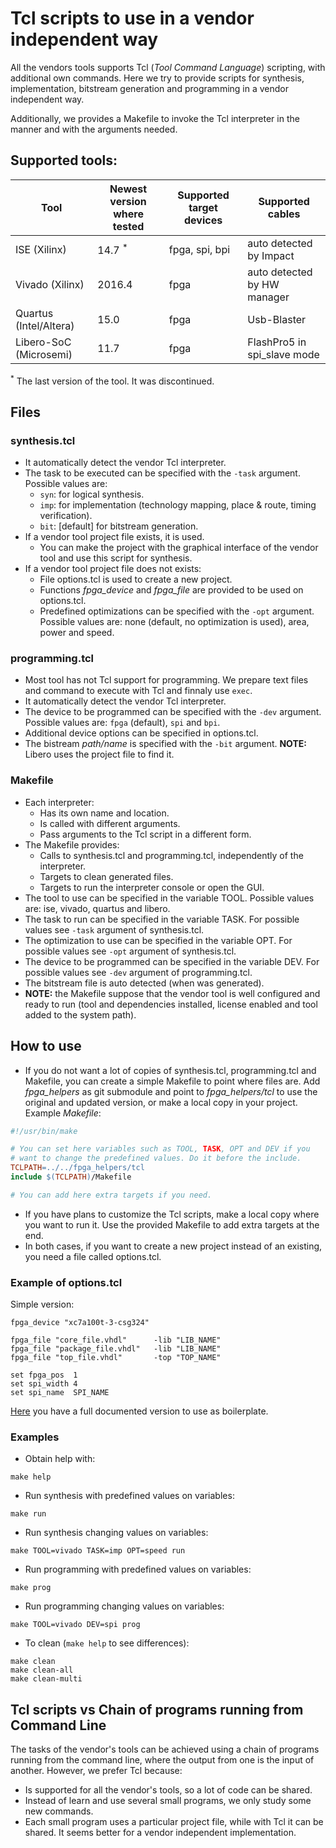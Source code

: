 # Tcl scripts to use in a vendor independent way

All the vendors tools supports Tcl (*Tool Command Language*) scripting, with additional own commands.
Here we try to provide scripts for synthesis, implementation, bitstream generation and programming
in a vendor independent way.

Additionally, we provides a Makefile to invoke the Tcl interpreter in the manner and with the
arguments needed.

## Supported tools:

| Tool                   | Newest version where tested | Supported target devices | Supported cables            |
|------------------------|-----------------------------|--------------------------|-----------------------------|
| ISE (Xilinx)           | 14.7 <sup>*</sup>           | fpga, spi, bpi           | auto detected by Impact     |
| Vivado (Xilinx)        | 2016.4                      | fpga                     | auto detected by HW manager |
| Quartus (Intel/Altera) | 15.0                        | fpga                     | Usb-Blaster                 |
| Libero-SoC (Microsemi) | 11.7                        | fpga                     | FlashPro5 in spi_slave mode |

<sup>*</sup> The last version of the tool. It was discontinued.

## Files

### synthesis.tcl

* It automatically detect the vendor Tcl interpreter.
* The task to be executed can be specified with the `-task` argument. Possible values are:
  * `syn`: for logical synthesis.
  * `imp`: for implementation (technology mapping, place & route, timing verification).
  * `bit`: [default] for bitstream generation.
* If a vendor tool project file exists, it is used.
  * You can make the project with the graphical interface of the vendor tool and use this script
    for synthesis.
* If a vendor tool project file does not exists:
  * File options.tcl is used to create a new project.
  * Functions *fpga_device* and *fpga_file* are provided to be used on options.tcl.
  * Predefined optimizations can be specified with the `-opt` argument.
    Possible values are: none (default, no optimization is used), area, power and speed.

### programming.tcl

* Most tool has not Tcl support for programming. We prepare text files and command to execute
  with Tcl and finnaly use `exec`.
* It automatically detect the vendor Tcl interpreter.
* The device to be programmed can be specified with the `-dev` argument. Possible values are:
  `fpga` (default), `spi` and `bpi`.
* Additional device options can be specified in options.tcl.
* The bistream *path/name* is specified with the `-bit` argument.
  **NOTE:** Libero uses the project file to find it.

### Makefile

* Each interpreter:
  * Has its own name and location.
  * Is called with different arguments.
  * Pass arguments to the Tcl script in a different form.
* The Makefile provides:
  * Calls to synthesis.tcl and programming.tcl, independently of the interpreter.
  * Targets to clean generated files.
  * Targets to run the interpreter console or open the GUI.
* The tool to use can be specified in the variable TOOL.
  Possible values are: ise, vivado, quartus and libero.
* The task to run can be specified in the variable TASK.
  For possible values see `-task` argument of synthesis.tcl.
* The optimization to use can be specified in the variable OPT.
  For possible values see `-opt` argument of synthesis.tcl.
* The device to be programmed can be specified in the variable DEV.
  For possible values see `-dev` argument of programming.tcl.
* The bitstream file is auto detected (when was generated).
* **NOTE:** the Makefile suppose that the vendor tool is well configured and ready to run
  (tool and dependencies installed, license enabled and tool added to the system path).

## How to use

* If you do not want a lot of copies of synthesis.tcl, programming.tcl and Makefile, you can create
  a simple Makefile to point where files are.
  Add *fpga_helpers* as git submodule and point to *fpga_helpers/tcl* to use the original and
  updated version, or make a local copy in your project. Example *Makefile*:
```Makefile
#!/usr/bin/make

# You can set here variables such as TOOL, TASK, OPT and DEV if you
# want to change the predefined values. Do it before the include.
TCLPATH=../../fpga_helpers/tcl
include $(TCLPATH)/Makefile

# You can add here extra targets if you need.
```
* If you have plans to customize the Tcl scripts, make a local copy where you want to run it.
  Use the provided Makefile to add extra targets at the end.
* In both cases, if you want to create a new project instead of an existing, you need a file
  called options.tcl.

### Example of options.tcl

Simple version:
```
fpga_device "xc7a100t-3-csg324"

fpga_file "core_file.vhdl"      -lib "LIB_NAME"
fpga_file "package_file.vhdl"   -lib "LIB_NAME"
fpga_file "top_file.vhdl"       -top "TOP_NAME"

set fpga_pos  1
set spi_width 4
set spi_name  SPI_NAME
```

[Here](test/tcl/options.tcl) you have a full documented version to use as boilerplate.

### Examples

* Obtain help with:
```
make help
```
* Run synthesis with predefined values on variables:
```
make run
```
* Run synthesis changing values on variables:
```
make TOOL=vivado TASK=imp OPT=speed run
```
* Run programming with predefined values on variables:
```
make prog
```
* Run programming changing values on variables:
```
make TOOL=vivado DEV=spi prog
```
* To clean (```make help``` to see differences):
```
make clean
make clean-all
make clean-multi
```

## Tcl scripts vs Chain of programs running from Command Line

The tasks of the vendor's tools can be achieved using a chain of programs running from the
command line, where the output from one is the input of another. However, we prefer Tcl because:
* Is supported for all the vendor's tools, so a lot of code can be shared.
* Instead of learn and use several small programs, we only study some new commands.
* Each small program uses a particular project file, while with Tcl it can be shared.
It seems better for a vendor independent implementation.
